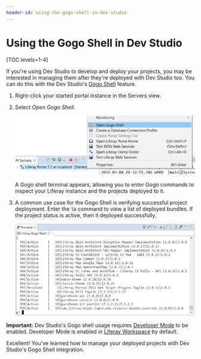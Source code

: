 ```yaml
---
header-id: using-the-gogo-shell-in-dev-studio
---
```


# Using the Gogo Shell in Dev Studio

[TOC levels=1-4]

If you're using Dev Studio to develop and deploy your projects, you may be
interested in managing them after they're deployed with Dev Studio too. You can
do this with the Dev Studio's
[Gogo Shell](/docs/7-2/customization/-/knowledge_base/c/using-the-felix-gogo-shell)
feature.

1.  Right-click your started portal instance in the Servers view.

2.  Select *Open Gogo Shell*. 

    ![Figure 1: Select *Open Gogo Shell* to open a terminal window in Dev Studio using Gogo shell.](../../../images/open-gogo-shell.png)

    A Gogo shell terminal appears, allowing you to enter Gogo commands to
    inspect your Liferay instance and the projects deployed to it.

3.  A common use case for the Gogo Shell is verifying successful project
    deployment. Enter the `lb` command to view a list of deployed bundles. If
    the project status is active, then it deployed successfully.

    ![Figure 2: You can check to see if your project deployed successfully to Liferay using the Gogo shell.](../../../images/gogo-deploy-successful.png)

**Important:** Dev Studio's Gogo shell usage requires
[Developer Mode](/docs/7-2/frameworks/-/knowledge_base/f/using-developer-mode-with-themes)
to be enabled. Developer Mode is enabled in
[Liferay Workspace](/docs/7-2/reference/-/knowledge_base/r/liferay-workspace)
by default.

Excellent! You've learned how to manage your deployed projects with Dev Studio's
Gogo Shell integration.

